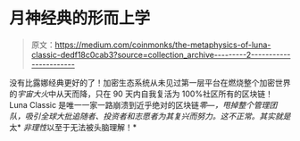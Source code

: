 # 月神经典的形而上学

> 原文：<https://medium.com/coinmonks/the-metaphysics-of-luna-classic-dedf18c0cab3?source=collection_archive---------2----------------------->

没有比露娜经典更好的了！加密生态系统从未见过第一层平台在燃烧整个加密世界的*宇宙大火*中从天而降，只在 90 天内自我复活为 100%社区所有的区块链！Luna Classic 是唯一一家一路崩溃到近乎绝对的区块链*零—*[](https://en.wikipedia.org/wiki/Śūnyatā)*，甩掉整个管理团队，吸引全球大批追随者、投资者和志愿者为其复兴而努力。这不正常。其实就是*太* *非理性*以至于无法被头脑理解！*